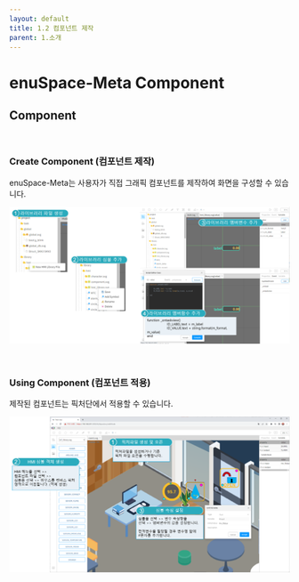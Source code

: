 ```yaml
---
layout: default
title: 1.2 컴포넌트 제작
parent: 1.소개
---
```


# enuSpace-Meta Component

## Component

<br>

### Create Component (컴포넌트 제작)



enuSpace-Meta는 사용자가 직접 그래픽 컴포넌트를 제작하여 화면을 구성할 수 있습니다.

![](./assets/enuSpace_meta_component.png)

<br>

### Using Component (컴포넌트 적용)



제작된 컴포넌트는 픽처단에서 적용할 수 있습니다.

![](./assets/enuSpace_meta_use_component.png)

